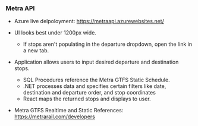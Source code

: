 ### Metra API

- Azure live delpoloyment: https://metraapi.azurewebsites.net/
- UI looks best under 1200px wide.
  - If stops aren't populating in the departure dropdown, open the link in a new tab.


- Application allows users to input desired departure and destination stops.
  - SQL Procedures reference the Metra GTFS Static Schedule.
  - .NET processes data and specifies certain filters like date, destination and departure order, and stop coordinates
  - React maps the returned stops and displays to user.



- Metra GTFS Realtime and Static References: https://metrarail.com/developers


